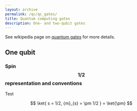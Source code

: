 ```yaml
---
layout: archive
permalink: /qc/qc_gates/
title: Quantum computing gates
description: One- and two-qubit gates
---
```



See wikipedia page on [quantum gates](https://en.wikipedia.org/wiki/Quantum_logic_gate) for more details.

## One qubit

### Spin $${ 1/2 }$$ representation and conventions

Test

$$
\ket{ s = 1/2, {m}_{s} = \pm 1/2 } = \ket{\pm}
$$


